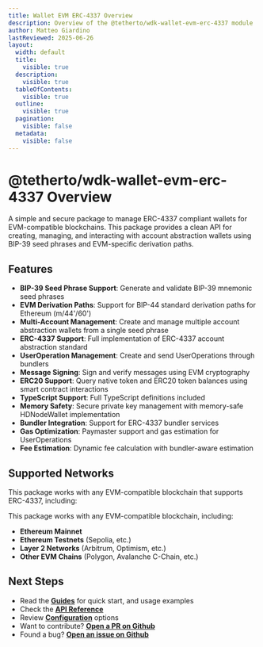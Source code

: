 ```yaml
---
title: Wallet EVM ERC-4337 Overview
description: Overview of the @tetherto/wdk-wallet-evm-erc-4337 module
author: Matteo Giardino
lastReviewed: 2025-06-26
layout:
  width: default
  title:
    visible: true
  description:
    visible: true
  tableOfContents:
    visible: true
  outline:
    visible: true
  pagination:
    visible: false
  metadata:
    visible: false
---
```


# @tetherto/wdk-wallet-evm-erc-4337 Overview

A simple and secure package to manage ERC-4337 compliant wallets for EVM-compatible blockchains. This package provides a clean API for creating, managing, and interacting with account abstraction wallets using BIP-39 seed phrases and EVM-specific derivation paths.

## Features

- **BIP-39 Seed Phrase Support**: Generate and validate BIP-39 mnemonic seed phrases
- **EVM Derivation Paths**: Support for BIP-44 standard derivation paths for Ethereum (m/44'/60')
- **Multi-Account Management**: Create and manage multiple account abstraction wallets from a single seed phrase
- **ERC-4337 Support**: Full implementation of ERC-4337 account abstraction standard
- **UserOperation Management**: Create and send UserOperations through bundlers
- **Message Signing**: Sign and verify messages using EVM cryptography
- **ERC20 Support**: Query native token and ERC20 token balances using smart contract interactions
- **TypeScript Support**: Full TypeScript definitions included
- **Memory Safety**: Secure private key management with memory-safe HDNodeWallet implementation
- **Bundler Integration**: Support for ERC-4337 bundler services
- **Gas Optimization**: Paymaster support and gas estimation for UserOperations
- **Fee Estimation**: Dynamic fee calculation with bundler-aware estimation

## Supported Networks

This package works with any EVM-compatible blockchain that supports ERC-4337, including:

This package works with any EVM-compatible blockchain, including:

- **Ethereum Mainnet**
- **Ethereum Testnets** (Sepolia, etc.)
- **Layer 2 Networks** (Arbitrum, Optimism, etc.)
- **Other EVM Chains** (Polygon, Avalanche C-Chain, etc.)

## Next Steps

- Read the **[Guides](guides.md)** for quick start, and usage examples
- Check the **[API Reference](api-reference.md)** 
- Review **[Configuration](configuration.md)** options
- Want to contribute? **[Open a PR on Github](https://github.com/tetherto/wdk-wallet-evm-erc-4337)**
- Found a bug? **[Open an issue on Github](https://github.com/tetherto/wdk-wallet-evm-erc-4337/issues)** 